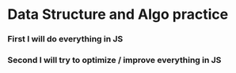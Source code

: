 # Data Structure and Algo practice

### First I will do everything in JS

### Second I will try to optimize / improve everything in JS